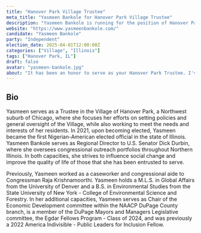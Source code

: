 ```yaml
---
title: "Hanover Park Village Trustee"
meta_title: "Yasmeen Bankole for Hanover Park Village Trustee"
description: "Yasmeen Bankole is running for the position of Hanover Park Village Trustee"
website: "https://www.yasmeenbankole.com/"
candidate: "Yasmeen Bankole"
party: "Independent"
election_date: 2025-04-01T12:00:00Z
categories: ["Village", "Illinois"]
tags: ["Hanover Park, IL"]
draft: false
avatar: "yasmeen-bankole.jpg"
about: "It has been an honor to serve as your Hanover Park Trustee. I've enjoyed working to sustain the fiscal health of our town, addressing issues that impact our residents, and proposing fresh ideas to make a better, more vibrant Hanover Park. I look forward to earning your vote and continuing to work for our residents."
---
```


## Bio

Yasmeen serves as a Trustee in the Village of Hanover Park, a Northwest suburb of Chicago, where she focuses her efforts on setting policies and general oversight of the Village, while also working to meet the needs and interests of her residents. In 2021, upon becoming elected, Yasmeen became the first Nigerian-American elected official in the state of Illinois.  Yasmeen Bankole serves as Regional Director to U.S. Senator Dick Durbin, where she oversees congressional outreach portfolios throughout Northern Illinois. In both capacities, she strives to influence social change and improve the quality of life of those that she has been entrusted to serve. 

Previously, Yasmeen worked as a caseworker and congressional aide to Congressman Raja Krishnamoorthi. Yasmeen holds a M.L.S. in Global Affairs from the University of Denver and a B.S. in Environmental Studies from the State University of New York - College of Environmental Science and Forestry. In her additional capacities, Yasmeen serves as Chair of the Economic Development committee within the NAACP DuPage County branch, is a member of the DuPage Mayors and Managers Legislative committee, the Egdar Fellows Program - Class of 2024, and was previously a 2022 America Indivisible - Public Leaders for Inclusion Fellow.
